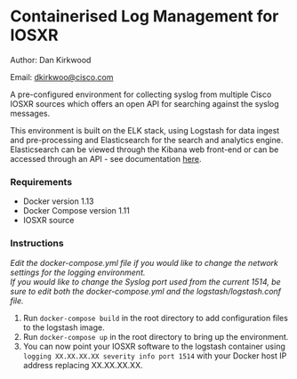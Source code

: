 # Containerised Log Management for IOSXR

Author: Dan Kirkwood

Email:  dkirkwoo@cisco.com


A pre-configured environment for collecting syslog from multiple Cisco IOSXR sources which offers an open API for searching against the syslog messages. 

This environment is built on the ELK stack, using Logstash for data ingest and pre-processing and Elasticsearch for the search and analytics engine.  
Elasticsearch can be viewed through the Kibana web front-end or can be accessed through an API - see documentation [here](https://www.elastic.co/guide/en/elasticsearch/client/python-api/current/index.html).

### Requirements
* Docker version 1.13  
* Docker Compose version 1.11  
* IOSXR source 

### Instructions
*Edit the docker-compose.yml file if you would like to change the network settings for the logging environment.  
If you would like to change the Syslog port used from the current 1514, be sure to edit both the docker-compose.yml and the logstash/logstash.conf file.*  
1. Run `docker-compose build` in the root directory to add configuration files to the logstash image.  
2. Run `docker-compose up` in the root directory to bring up the environment.  
3. You can now point your IOSXR software to the logstash container using `logging XX.XX.XX.XX severity info port 1514` with your Docker host IP address replacing XX.XX.XX.XX.



